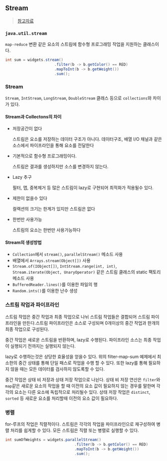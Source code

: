 ## Stream

> [참고자료](https://docs.oracle.com/javase/tutorial/java/javaOO/lambdaexpressions.html)

### `java.util.stream` 

`map-reduce` 변환 같은 요소의 스트림에 함수형 프로그래밍 작업을 지원하는 클래스이다.

```java
int sum = widgets.stream()
                      .filter(b -> b.getColor() == RED)
                      .mapToInt(b -> b.getWeight())
                      .sum();
```

### Stream

`Stream`,  `IntStream`,  `LongStream`, `DoubleStream` 클래스 등으로 `collections`와 차이가 있다.

#### Stream과 Collectons의 차이

- 저장공간이 없다

  스트림은 요소를 저장하는 데이터 구조가 아니다. 데이터구조, 배열 I/O 채널과 같은 소스에서 파이프라인을 통해 요소를 전달한다

- 기본적으로 함수형 프로그래밍이다.

  스트림은 결과를 생성하지만 소스를 변경하지 않는다.

- Lazy 추구

  필터, 맵, 중복제거 등 많은 스트림이 lazy로 구현되어 최적화가 적용될수 있다.

- 제한이 없을수 있다

  컬랙션의 크기는 한계가 있지만 스트림은 없다

- 한번만 사용가능

  스트림의 요소는 한번만 사용가능하다

#### Stream의 생성방법

- `Collection`에서 `stream()`, `parallelStream()` 메소드 사용
- 배열에서 `Arrays.stream(Object[])` 사용
- `Stream.of(IObject[])`, `IntStream.range(int, int)`, `Stream.iterate(Object, UnaryOperator)` 같은 스트림 클래스의 static 팩토리 메소드 사용
- `BufferedReader.lines()`를 이용한 파일의 행
- `Random.ints()`를 이용한 난수 생성

### 스트림 작업과 파이프라인

스트림 작업은 중간 작업과 최종 작업으로 나뉘 스트림 작업들은 결합되어 스트림 파이프라인을 만든다.스트림 파이프라인은 소스로 구성되며 0개이상의 중간 작업과 한개의 최종 작업으로 구성된다.

중간 작업은 새로운 스트림을 반환하며, lazy로 수행된다. 파이프라인 소스는 최종 작업이 실행되기 전까지는 실행되지 않는다.

lazy로 수행하는것은 상당한 효율성을 얻을수  있다. 위의 filter-map-sum 예제에서 최소한의 중간 상태를 통해 단일 패스로 작업을 수행 할 수 있다. 또한 lazy를 통해 필요하지 않을 때는 모든 데이터를 검사하지 않도록할 수 있다.

중간 작업은 상태 비 저장과 상태 저장 작업으로 나뉜다. 상태 비 저장 연산은 `filter`와 `map`같은 새로운 요소의 작업을 할 때 이전의 요소 값이 필요하지 않는 경우를 말한며 각각의 요소는 다른 요소에 독립적으로 처리될수 있다. 상태 저장 작업은 `distinct`, `sorted` 등 새로운 요소를 처리할때 이전의 요소 값이 필요하다.

### 병렬

for-루프의 작업은 직렬적이다. 스트림은 각각의 작업을 파이프라인으로 재구성하여 병렬 처리를 쉽게할 수 있다. 모든 스트림은 직렬 또는 병렬로 실행할 수 있다. 

```java
int sumOfWeights = widgets.parallelStream()
                               .filter(b -> b.getColor() == RED)
                               .mapToInt(b -> b.getWeight())
                               .sum();
```

